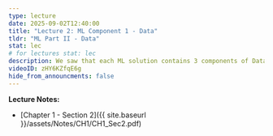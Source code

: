 ```yaml
---
type: lecture
date: 2025-09-02T12:40:00
title: "Lecture 2: ML Component 1 - Data"
tldr: "ML Part II - Data"
stat: lec
# for lectures stat: lec
description: We saw that each ML solution contains 3 components of Data, Model and Loss. We now get to know Data.
videoID: zHY6KZfqE6g 
hide_from_announcments: false
---
```

**Lecture Notes:**
- [Chapter 1 - Section 2]({{ site.baseurl }}/assets/Notes/CH1/CH1_Sec2.pdf) 

<!-- **Further Reads:**
* [Tokenization](https://web.stanford.edu/~jurafsky/slp3/2.pdf): Chapter 2 of [[JM]](https://web.stanford.edu/~jurafsky/slp3/)
* [Embedding](https://web.stanford.edu/~jurafsky/slp3/6.pdf): Chapter 6 of [[JM]](https://web.stanford.edu/~jurafsky/slp3/)
* [Original BPE Algorithm](http://www.pennelynn.com/Documents/CUJ/HTML/94HTML/19940045.HTM): Original BPE Algorithm proposed by Philip Gage in 1994
* [BPE for Tokenization](https://arxiv.org/abs/1508.07909): Paper _Neural machine translation of rare words with subword units_ by _Rico Sennrich, Barry Haddow, and Alexandra Birch_ presented in ACL 2016 that adapted BPE for NLP -->